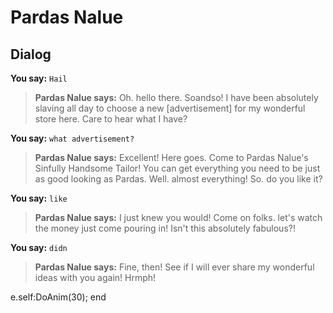 # Pardas Nalue
## Dialog

**You say:** `Hail`



>**Pardas Nalue says:** Oh. hello there. Soandso!  I have been absolutely slaving all day to choose a new [advertisement] for my wonderful store here.  Care to hear what I have?

**You say:** `what advertisement?`



>**Pardas Nalue says:** Excellent!  Here goes.  Come to Pardas Nalue's Sinfully Handsome Tailor!  You can get everything you need to be just as good looking as Pardas.  Well. almost everything!  So. do you like it?

**You say:** `like`



>**Pardas Nalue says:** I just knew you would!  Come on folks. let's watch the money just come pouring in!  Isn't this absolutely fabulous?!

**You say:** `didn`



>**Pardas Nalue says:** Fine, then!  See if I will ever share my wonderful ideas with you again!  Hrmph!


e.self:DoAnim(30);
end





